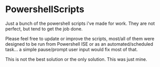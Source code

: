 # PowershellScripts
Just a bunch of the powershell scripts i've made for work. They are not perfect, but tend to get the job done.

Please feel free to update or improve the scripts, most/all of them were designed to be run from Powershell ISE or as an automated/scheduled task... a simple pause/prompt user input would fix most of that. 

This is not the best solution or the only solution. This was just mine.
